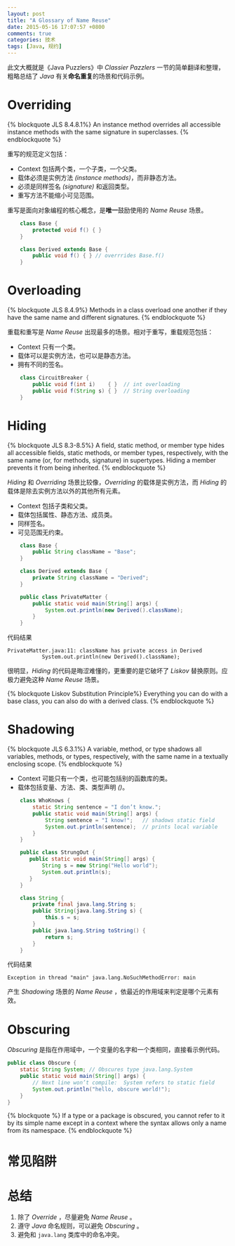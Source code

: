 ```yaml
---
layout: post
title: "A Glossary of Name Reuse"
date: 2015-05-16 17:07:57 +0800
comments: true
categories: 技术
tags: [Java, 规约]
---
```


此文大概就是《Java Puzzlers》中 *Classier Pazzlers* 一节的简单翻译和整理，粗略总结了 *Java* 有关**命名重复**的场景和代码示例。

# Overriding


{% blockquote JLS 8.4.8.1%}
An instance method overrides all accessible instance methods with the same signature in superclasses.
{% endblockquote %}

重写的规范定义包括：

*  Context 包括两个类，一个子类，一个父类。
*  载体必须是实例方法 *(instance methods)*，而非静态方法。
*  必须是同样签名 *(signature)* 和返回类型。
*  重写方法不能缩小可见范围。

重写是面向对象编程的核心概念，是**唯一**鼓励使用的 *Name Reuse* 场景。

``` java
    class Base {
        protected void f() { }
	}

    class Derived extends Base {
        public void f() { } // overrrides Base.f()
	}
```

<!--more-->

# Overloading


{% blockquote JLS 8.4.9%}
Methods in a class overload one another if they have the same name and different signatures.
{% endblockquote %}

重载和重写是 *Name Reuse* 出现最多的场景。相对于重写，重载规范包括：

*  Context 只有一个类。
*  载体可以是实例方法，也可以是静态方法。
*  拥有不同的签名。

``` java
    class CircuitBreaker {
        public void f(int i)    { }  // int overloading
        public void f(String s) { }  // String overloading
	} 
```


# Hiding


{% blockquote JLS 8.3-8.5%}
A field, static method, or member type hides all accessible fields, static methods, or member types, respectively, with the same name (or, for methods, signature) in supertypes. Hiding a member prevents it from being inherited.
{% endblockquote %}

*Hiding* 和 *Overriding* 场景比较像，*Overriding* 的载体是实例方法，而 *Hiding* 的载体是除去实例方法以外的其他所有元素。

*  Context 包括子类和父类。
*  载体包括属性、静态方法、成员类。
*  同样签名。
*  可见范围无约束。

``` java
    class Base {
        public String className = "Base";
	}

    class Derived extends Base {
        private String className = "Derived";
	}

    public class PrivateMatter {
        public static void main(String[] args) {
            System.out.println(new Derived().className);
        }
	}
```

️️️代码结果

```
PrivateMatter.java:11: className has private access in Derived
           System.out.println(new Derived().className);
```

很明显，*Hiding* 的代码是晦涩难懂的，更重要的是它破坏了 *Liskov* 替换原则。应极力避免这种 *Name Reuse* 场景。

{% blockquote Liskov Substitution Principle%}
Everything you can do with a base class, you can also do with a derived class.
{% endblockquote %}


# <a name='shadowing'>Shadowing</a>


{% blockquote JLS 6.3.1%}
A variable, method, or type shadows all variables, methods, or types, respectively, with the same name in a textually enclosing scope.
{% endblockquote %}

*  Context 可能只有一个类，也可能包括别的函数库的类。
*  载体包括变量、方法、类、类型声明 *(<T>)*。

``` java
	class WhoKnows {
        static String sentence = "I don’t know.";
        public static void main(String[] args) {
            String sentence = "I know!";   // shadows static field
            System.out.println(sentence);  // prints local variable
        }
	}
```


``` java
    public class StrungOut {
       public static void main(String[] args) {
           String s = new String("Hello world");
           System.out.println(s);
       }
    }

    class String {
        private final java.lang.String s;
        public String(java.lang.String s) {
            this.s = s;
		}
        public java.lang.String toString() {
            return s;
		} 
    }
```

代码结果

```
Exception in thread "main" java.lang.NoSuchMethodError: main
```

产生 *Shadowing* 场景的 *Name Reuse* ，依最近的作用域来判定是哪个元素有效。


# Obscuring


*Obscuring* 是指在作用域中，一个变量的名字和一个类相同，直接看示例代码。

``` java
public class Obscure {
    static String System; // Obscures type java.lang.System
    public static void main(String[] args) {
        // Next line won’t compile:  System refers to static field 
        System.out.println("hello, obscure world!");
	}
}
```

{% blockquote %}
If a type or a package is obscured, you cannot refer to it by its simple name except in a context where the syntax allows only a name from its namespace. 
{% endblockquote %}

# 常见陷阱

# 总结

1.  除了 *Override* ，尽量避免 *Name Reuse* 。
2.  遵守 *Java* 命名规则，可以避免 *Obscuring* 。
3.  避免和 `java.lang` 类库中的命名冲突。

<!--链接-->